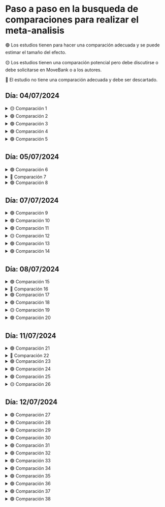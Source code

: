 # Paso a paso en la busqueda de comparaciones para realizar el meta-analisis

🟢 Los estudios tienen para hacer una comparación adecuada y se puede estimar el tamaño del efecto.

🟡 Los estudios tienen una comparación potencial pero debe discutirse o debe solicitarse en MoveBank o a los autores.

🔴 El estudio no tiene una comparación adecuada y debe ser descartado.


## Día: 04/07/2024

<details>
<summary> 🟡 Comparación 1</summary>

| ID | Especie       | País         | Uso del suelo  |
|----|---------------|--------------|----------------|
| 2  | Vulpes vulpes | Israel       | Agricultura    |

#### Estudio Comparativo

**Movebank**

- **Estado:** Requested
- **Enlace:** [Movebank - requested](https://www.movebank.org/cms/panel_embedded_movebank_webapp?gwt_fragment=page=studies,path=study2529414572)

</details>

<details>
<summary> 🟢 Comparación 2</summary>

| ID | Especie       | País         | Uso del suelo  |
|----|---------------|--------------|----------------|
| 6  | Sus scrofa    | Alemania     | Agricultura    |

#### Estudio Comparativo

**Movebank**

- **Estado:** Downloaded
- **Enlace:** [Movebank - downloaded](https://www.movebank.org/cms/webapp?gwt_fragment=page=studies,path=study1286005281)

</details>

<details>
<summary> 🟢 Comparación 3</summary>

| ID | Especie         | País  | Uso del suelo  |
|----|-----------------|-------|----------------|
| 7  | Lynx canadensis | USA   | Agricultura    |

#### Estudio Comparativo

**Literatura**

| ID  | Especie         | País    | Uso del suelo |
|-----|-----------------|---------|---------------|
| 7b  | Lynx canadensis | Canadá  | Natural       |

**Comentarios:** Comparable, both fall in the boreal forests but also include some parts of temperate forests.

- **Enlace:** [BioOne](https://www.sci-hub.wf/10.1644/06-MAMM-A-181R.1)

</details>

<details>
<summary> 🟢 Comparación 4</summary>

| ID | Especie                | País  | Uso del suelo |
|----|------------------------|-------|---------------|
| 8  | Odocoileus virginianus | USA   | Agricultura   |
| 8  | Odocoileus virginianus | USA   | Natural       |

#### Estudio Comparativo

**Comparación dentro del estudio**

</details>

<details>
<summary> 🟢 Comparación 5</summary>

| ID | Especie                | País      | Uso del suelo |
|----|------------------------|-----------|---------------|
| 9  | Phascolarctos cinereus | Australia | Agricultura   |

#### Estudio Comparativo

**Literatura**

| ID  | Especie                | País      | Uso del suelo |
|-----|------------------------|-----------|---------------|
| 9b  | Phascolarctos cinereus | Australia | Natural       |

**Comentarios:** Check smoothing. 9c is another option, close in distance but in an island.

- **Enlace:** [Australian Zoologist](https://www.researchgate.net/publication/259497342_Home_ranges_and_mortality_of_a_roadside_Koala_Phascolarctos_cinereus_population_at_Bonville_New_South_Wales)

</details>

## Día: 05/07/2024

<details>
<summary> 🟢 Comparación 6</summary>

| ID | Especie                | País  | Uso del suelo |
|----|------------------------|-------|---------------|
| 10  | Eulemur collaris | Madagascar  | Agricultura   |
| 10  | Eulemur collaris | Madagascar  | Natural       |

**Comparación dentro del estudio**

</details>

<details>
<summary> 🔴 Comparación 7</summary>

| ID | Especie                | País  | Uso del suelo |
|----|------------------------|-------|---------------|
| 11  | Erinaceus europaeus | Denmark  | Agricultura   |


### <span style="color:darkred">FAILED</span> 
### 11 b tiene MCP100%, dificil encontrar E. europaeus en ambiente natural, ver si se compara con MCP 100% en agricultura. 

 **Enlace:** [Mammalia](https://pascal-francis.inist.fr/vibad/index.php?action=getRecordDetail&idt=8024834)
 
</details>

<details>
<summary> 🟢 Comparación 8</summary>

| ID | Especie                | País  | Uso del suelo |
|----|------------------------|-------|---------------|
| 12  | Leopardus guigna | Chile  | Agricultura / low-density  |

**Literatura**

| ID  | Especie                | País      | Uso del suelo |
|-----|------------------------|-----------|---------------|
| 12  | Leopardus guigna | Chile  | Natural  |

**Comentarios:** _Excluding animals that do not reach the asymptom. Days estimated from the average of duration of battery life. No differences amogn seasons_

- **Enlace:** [PhD Thesis - University of Durham](https://www2.unil.ch/biomapper/Download/Freer-PhD-2004.pdf)


</details>

## Día: 07/07/2024

<details>
<summary> 🟢 Comparación 9</summary>

| ID | Especie                | País  | Uso del suelo |
|----|------------------------|-------|---------------|
| 13  | Sylvilagus floridanus | Italy  | Agricultura |

**Literatura**

| ID  | Especie                | País      | Uso del suelo |
|-----|------------------------|-----------|---------------|
| 13b  | Sylvilagus floridanus  | USA      | Natural  |

**Comentarios:** _Only '24 %' were agricultural, in the disturbed study all area was covered by agriculture. Breeding season was 1 feb - 30 sept (spr-sum), non breeding season 1 oct - 31 jan (aut-win). Po Plain in Italy is likely more intensely cultivated compared to the Black Prairie in Mississippi, which still retains significant portions of natural prairie and forest cover. This difference can provide a meaningful comparison of how varying intensities of agricultural practices affect the home ranges of cottontail rabbits_

- **Enlace:** [The Journal of Wildlife Management](https://www.sci-hub.wf/10.2307/3803049)
  
</details>

<details>
<summary> 🟢 Comparación 10</summary>

| ID | Especie                | País  | Uso del suelo |
|----|------------------------|-------|---------------|
| 13  | Lepus europaeus | Italy  | Agricultura |

**Literatura**

| ID  | Especie                | País      | Uso del suelo |
|-----|------------------------|-----------|---------------|
| 13c  | Lepus europaeus  | Netherlands     | Natural  |

**Comentarios:** _Have to decide… differences in ecorregion might be affecting home ranges of hares, The comparison is 13c because study 13 include home ranges of both cottontail rabbits and hares._

- **Enlace:** [Acta Theriologica](https://www.sci-hub.wf/10.1007/bf03192435)

</details>

<details>
<summary> 🟢 Comparación 11</summary>

| ID | Especie                | País  | Uso del suelo |
|----|------------------------|-------|---------------|
| 13.5  | Lepus europaeus | Hungary  | Agricultura |

**Literatura**

| ID  | Especie                | País      | Uso del suelo |
|-----|------------------------|-----------|---------------|
| 13.5b | Lepus europaeus  | Netherlands     | Natural  |

**Comentarios:** _Obtained for Kunst et al. (2001). It is the closer and similar study, both analyse 2 breeding seasons._

- **Enlace:** [Acta Theriologica](https://www.sci-hub.wf/10.1007/bf03192435)


</details>

<details>
<summary> 🟡 Comparación 12</summary>

| ID | Especie                | País  | Uso del suelo |
|----|------------------------|-------|---------------|
| 15  | Cuniculus paca| Bolivia  | Agricultura |

**Literatura**

| ID  | Especie                | País      | Uso del suelo |
|-----|------------------------|-----------|---------------|
| 15b | Cuniculus paca | Belize     | Natural  |

**Comentarios:** _Check type of natural place, both jungle with parts of grassland. In Gutierrez et al. (2016) the study area included agricultural areas but only the '4%' of the total area, and pacas didn't use them._

- **Enlace:** [Journal of Mammalogy](https://www.sci-hub.wf/10.1093/jmammal/gyw179)

</details>

<details>
<summary> 🟢 Comparación 13</summary>

| ID | Especie                | País  | Uso del suelo |
|----|------------------------|-------|---------------|
| 16 | Glaucomys sabrinus| USA  | Forestry |

**Literatura**

| ID  | Especie                | País      | Uso del suelo |
|-----|------------------------|-----------|---------------|
| 16.5b | Glaucomys sabrinus| | USA   | Natural  |

**Comentarios:** _ Estudio '13' y '14' tienen la misma contraparte natural, en el '13' el manejo forestal es más intentso pero no ocurren tan cerca, en el estudio '14' comparan bosques sin manejo hace 400 años vs bosque con manejo activo hace 40 años_

- **Enlace:** [The Journal of Wildlife Management](https://www.sci-hub.wf/10.2307/3802512)

</details>

<details>
<summary> 🟢 Comparación 14</summary>

| ID | Especie                | País  | Uso del suelo |
|----|------------------------|-------|---------------|
| 16.5 | Glaucomys sabrinus| USA  | Forestry |

**Literatura**

| ID  | Especie                | País      | Uso del suelo |
|-----|------------------------|-----------|---------------|
| 16.5b | Glaucomys sabrinus| | USA   | Natural  |

**Comentarios:** _ Estudio '13' y '14' tienen la misma contraparte natural, en el '13' el manejo forestal es más intentso pero no ocurren tan cerca, en el estudio '14' comparan bosques sin manejo hace 400 años vs bosque con manejo activo hace 40 años_

- **Enlace:** [The Journal of Wildlife Management](https://www.sci-hub.wf/10.2307/3802512)

</details>

## Día: 08/07/2024

<details>
<summary> 🟢 Comparación 15</summary>

| ID | Especie                | País  | Uso del suelo |
|----|------------------------|-------|---------------|
| 19 |Ursus americanus       | USA  | agricultura |

**Literatura**

| ID  | Especie                | País      | Uso del suelo |
|-----|------------------------|-----------|---------------|
| 19b | Ursus americanus       | USA       | Natural       |

**Comentarios:** _ The counterpart uses the MCP, so we extract that matric_

- **Enlace:** [International Association for Bear Research and Management](https://www.sci-hub.wf/10.2307/3872720)


</details>

<details>
<summary> 🔴 Comparación 16</summary>

| ID | Especie                | País  | Uso del suelo |
|----|------------------------|-------|---------------|
| 21 |Procyon lotor     | USA  | agricultura |

#### not comparison but see Estudio 17


</details>

<details>
<summary> 🟢 Comparación 17</summary>

| ID | Especie                | País  | Uso del suelo |
|----|------------------------|-------|---------------|
| 21.5 |Procyon lotor         | USA   | agricultura |

**Literatura**

| ID | Especie                | País  | Uso del suelo |
|----|------------------------|-------|---------------|
| 21.5b |Procyon lotor         | USA   | natural |


- **Enlace:** [PhD Thesis - The Pennsylvania State University](http://www.carnivoreconservation.org/files/thesis/compton_2007_phd.pdf)


</details>

<details>
<summary> 🟢 Comparación 18</summary>

| ID | Especie                | País  | Uso del suelo |
|----|------------------------|-------|---------------|
| 22 |Chlorocebus djamdjamensis  | Ethiopia | agricultura |
| 22 |Chlorocebus djamdjamensis    | Ethiopia   | natural |


**Comentarios:** _Dentro del mismo estudio_

</details>

<details>
<summary> 🟡 Comparación 19</summary>

| ID | Especie                | País  | Uso del suelo |
|----|------------------------|-------|---------------|
| 24 |Canis latrans | USA| agricultura |

**Literatura**

| ID | Especie                | País  | Uso del suelo |
|----|------------------------|-------|---------------|
| 24.5b |Canis latrans         | USA| narural |


**Comentarios:** _Using the supporting data we recalculate the home ranges of the packs that had less than '5%' of agriculture within their HR, nor other type of antropogenic land use. Check smoothing parameter comparison_

- **Enlace:** [PlosOne](https://journals.plos.org/plosone/article?id=10.1371/journal.pone.0203703#:~:text=Coyote%20use%20of%20prey%20was,of%20rabbits%20(Sylvilagus%20spp.))


</details>

<details>
<summary> 🟢 Comparación 20</summary>

| ID | Especie                | País  | Uso del suelo |
|----|------------------------|-------|---------------|
| 24.5 |Canis latrans | USA| agricultura |

**Literatura**

| ID | Especie                | País  | Uso del suelo |
|----|------------------------|-------|---------------|
| 24.5b |Canis latrans         | USA| natural |


**Comentarios:** _Using the supporting data we recalculate the home ranges of the packs that had less than '5%' of agriculture within their HR, nor other type of antropogenic land use_

- **Enlace:** [PlosOne](https://journals.plos.org/plosone/article?id=10.1371/journal.pone.0203703#:~:text=Coyote%20use%20of%20prey%20was,of%20rabbits%20(Sylvilagus%20spp.))

</details>

## Día: 11/07/2024

<details>
<summary> 🟢 Comparación 21</summary>

| ID | Especie                | País  | Uso del suelo |
|----|------------------------|-------|---------------|
| 25 |Cervus canadensis | USA| agricultura |

**Literatura**

| ID | Especie                | País  | Uso del suelo |
|----|------------------------|-------|---------------|
| 25b |Cervus canadensis       | USA| natural |


**Comentarios:** _As Barker et al. highlight that wolves are very scare in their area here I selected elks home ranges before wolves colonization_

- **Enlace:** [Book: Terrestrial Ecology ](https://www.sci-hub.wf/10.1016/S1936-7961(08)00218-2)

  
</details>

<details>
<summary> 🔴 Comparación 22</summary>

| ID | Especie                | País  | Uso del suelo |
|----|------------------------|-------|---------------|
| 25 |Aplodontia rufa | USA| forestry |

**NO HAY CONTRAPARTE**

</details>

<details>
<summary> 🟢 Comparación 23</summary>

| ID | Especie                | País  | Uso del suelo |
|----|------------------------|-------|---------------|
| 29 |Odocoileus virginianus | USA| agricultura |

**Literatura**

| ID | Especie                | País  | Uso del suelo |
|----|------------------------|-------|---------------|
| 29b |Odocoileus virginianus       | USA| natural |


**Comentarios:** _no comments_

- **Enlace:** [Mammal Study](https://www.sci-hub.wf/10.3106/ms2017-0085)

</details>

<details>
<summary> 🟢 Comparación 24</summary>

| ID | Especie                | País  | Uso del suelo |
|----|------------------------|-------|---------------|
| 33 |Oryzomys palustris      | USA   | agricultura   |

**Literatura**

| ID | Especie                | País  | Uso del suelo |
|----|------------------------|-------|---------------|
| 33b |Oryzomys palustris     | USA   | natural       |


**Comentarios:** _Difference on the method of collection (Radio tracking vs Direct Observation), but not problematic_

- **Enlace:** [Mastozoología neotropical](http://www.scielo.org.ar/scielo.php?script=sci_arttext&pid=S0327-93832009000100008)


</details>

<details>
<summary> 🟢 Comparación 25</summary>

| ID | Especie                | País  | Uso del suelo |
|----|------------------------|-------|---------------|
| 34 |Trichosurus vulpecula     | Australia  | agricultura   |

**Literatura**

| ID | Especie                | País  | Uso del suelo |
|----|------------------------|-------|---------------|
| 34b |Trichosurus vulpecula   | New Zeland   | natural       |


**Comentarios:** _The authors conduct an experiment (poisson), we used the control group. In 'natural' the sexes are combiened but the authors did not found differences_

- **Enlace:** [Wildlife Research](https://www.sci-hub.wf/10.1071/WR09161)

</details>

<details>
<summary> 🟡 Comparación 26</summary>

| ID | Especie                | País  | Uso del suelo |
|----|------------------------|-------|---------------|
| 35 |  Cercartetus nanus     | Australia  | forestry  |

**Literatura**

| ID | Especie                | País  | Uso del suelo |
|----|------------------------|-------|---------------|
| 35b |Cercartetus nanus     | Australia   | natural       |


**Comentarios:** _The full-text was requested to the authors through ResearchGate and by email. If the authors do not answer we can use study 35, before vs after logging_

- **Enlace:** [Australian Mammalogy](https://www.researchgate.net/publication/369628233_Habitat_use_by_the_eastern_pygmy-possum_in_a_coastal_woodland-heathland_mosaic)

</details>

## Día: 12/07/2024

<details>
<summary> 🟢 Comparación 27</summary>

| ID | Especie                | País  | Uso del suelo |
|----|------------------------|-------|---------------|
| 37 | Ursus americanus       | USA| agricultura |
| 37 | Ursus americanus       | USA| natural |


**Comentarios:** _Bears in agriculture have less of the half of their home range with natural forest_

</details>

<details>
<summary> 🟢 Comparación 28</summary>

| ID | Especie                | País  | Uso del suelo |
|----|------------------------|-------|---------------|
| 39 | Odocoileus virginianus      | USA| agricultura |

**Literatura**

| ID | Especie                | País  | Uso del suelo |
|----|------------------------|-------|---------------|
| 8 | Odocoileus virginianus      | USA| natural |


**Comentarios:** _Comparison between the study of Grovenburg et al. (2009) and Koen et al. (2017), only carbondale population_

</details>

<details>
<summary> 🟢 Comparación 29</summary>

| ID | Especie                | País  | Uso del suelo |
|----|------------------------|-------|---------------|
| 39.5 | Odocoileus virginianus      | USA| agricultura |
| 39.5 | Odocoileus virginianus       | USA| natural |

**Comentarios:** _Inside the same study, comparison will be made between the more contrasting populations: Gettsyburg-Newark Lowland and Deep Valleys of Pensilvania_

</details>

<details>
<summary> 🟢 Comparación 30</summary>

| ID | Especie                | País  | Uso del suelo |
|----|------------------------|-------|---------------|
| 44 | Lynx rufus      | USA| agricultura |

**Literatura**

| ID | Especie                | País  | Uso del suelo |
|----|------------------------|-------|---------------|
| 44b | Lynx rufus            | USA   | natural |

**Comentarios:** _all hr were recalcuated to have annual home ranges_
- **Enlace:** [ANIMAL BEHAVIOUR](https://www.sci-hub.wf/10.1016/j.anbehav.2005.08.005)

</details>

<details>
<summary> 🟢 Comparación 31</summary>

| ID | Especie                | País  | Uso del suelo |
|----|------------------------|-------|---------------|
| 46 | Sylvilagus floridanus      | USA| agricultura |
| 46 | Sylvilagus floridanus     | USA| natural |

**Comentarios:** _In does not mention that cottontails consume crops, but it is likely that they do. In other studies cottontails are mention to consume crops in agricultural landscapes (see study 13).The Groton site (Bluff Point coastal Reserve) was a 7-ha patch within a 326-ha state-owned peninsula that consisted of mature upland hardwood forest dominating the central and northern portions of the reserve with coastal shrub_

</details>

<details>
<summary> 🟢 Comparación 32</summary>

| ID | Especie                | País  | Uso del suelo |
|----|------------------------|-------|---------------|
| 46 | Sylvilagus transitionalis     | USA| agricultura |
| 46 | Sylvilagus transitionalis     | USA| natural |

**Comentarios:** _In does not mention that cottontails consume crops, but it is likely that they do. In other studies cottontails are mention to consume crops in agricultural landscapes (see study 13).The Groton site (Bluff Point coastal Reserve) was a 7-ha patch within a 326-ha state-owned peninsula that consisted of mature upland hardwood forest dominating the central and northern portions of the reserve with coastal shrub_


</details>

<details>
<summary> 🟢 Comparación 33</summary>

| ID | Especie                | País  | Uso del suelo |
|----|------------------------|-------|---------------|
| 48 | Glaucomys volans     | Canada | forestry |
| 48 | Glaucomys volans    | Canada | natural |

</details>

<details>
<summary> 🟢 Comparación 34</summary>

| ID | Especie                | País  | Uso del suelo |
|----|------------------------|-------|---------------|
| 49 | Hystrix cristata     | Italy | agriculture |
| 49 | Hystrix cristata    | Italy | natural |

**Comentarios:** _mainly anevergreen Mediterranean “macchia” woodland (hereafter, EW), ina protected area (Maremma Regional Park) along the Tyrrheniancoast. Mediterranean“macchia” (i.e. a scrub type)_

</details>

<details>
<summary> 🟢 Comparación 35</summary>

| ID | Especie                | País  | Uso del suelo |
|----|------------------------|-------|---------------|
| 50 | Meles meles            | Italy | agricultura |

**Literatura**

| ID | Especie                | País  | Uso del suelo |
|----|------------------------|-------|---------------|
| 50b | Meles meles            | Spain   | natural |

**Comentarios:** _I use home ranges of animal (no differences between sexes) that live in the core area of the Doñana National Park_
- **Enlace:** [Journal Of Animal Ecology]((https://www.sci-hub.wf/10.1046/j.1365-2656.2002.00617.x)


</details>

<details>
<summary> 🟢 Comparación 36</summary>

| ID | Especie                | País  | Uso del suelo |
|----|------------------------|-------|---------------|
| 51 | Vulpes vulpes            | Italy | agricultura |

**Literatura**

| ID | Especie                | País  | Uso del suelo |
|----|------------------------|-------|---------------|
| 51b | Vulpes vulpes           | Italy   | natural |

**Comentarios:** _Natural study was conducted in Maremma Natural Park, the home ranges were more extensive in time that for agriculture, see that_
- **Enlace:** [Acta Theriologica](https://rcin.org.pl/Content/12292/PDF/BI002_2613_Cz-40-2_Acta-T39-nr30-279-287_o.pdf)

  </details>

<details>
<summary> 🟢 Comparación 37</summary>

| ID | Especie                | País  | Uso del suelo |
|----|------------------------|-------|---------------|
| 52 | Odocoileus virginianus            | USA | agricultura |

**Literatura**

| ID | Especie                | País  | Uso del suelo |
|----|------------------------|-------|---------------|
| 8 | Odocoileus virginianus      | USA| natural |


**Comentarios:** _Comparison between the study of Walter et al. (2009), only the Nebraska population (highest agricultural cover) and Koen et al. (2017), only carbondale population (highest natural forest cover)_


  </details>

<details>
<summary> 🟢 Comparación 38</summary>

| ID | Especie                | País  | Uso del suelo |
|----|------------------------|-------|---------------|
| 53b | Sylvilagus aquaticus    | USA | forestry |

**Literatura**

| ID | Especie                | País  | Uso del suelo |
|----|------------------------|-------|---------------|
| 53b | Sylvilagus aquaticus       | USA| natural |


**Comentarios:** _Check h smoothing. the authors test for differences between sexes but they did find statistical differences P ≥ 0.436. We included both_
- **Enlace:** [Canadian Journal of Zoology](https://www.sci-hub.wf/10.1139/cjz-2017-0066)


